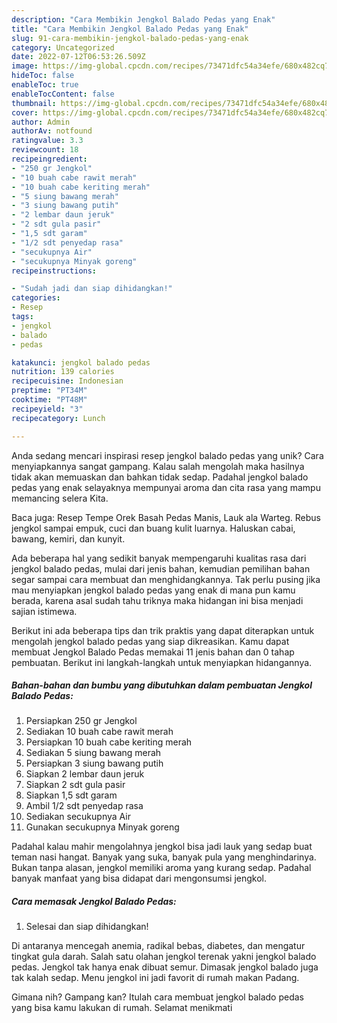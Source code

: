 ```yaml
---
description: "Cara Membikin Jengkol Balado Pedas yang Enak"
title: "Cara Membikin Jengkol Balado Pedas yang Enak"
slug: 91-cara-membikin-jengkol-balado-pedas-yang-enak
category: Uncategorized
date: 2022-07-12T06:53:26.509Z
image: https://img-global.cpcdn.com/recipes/73471dfc54a34efe/680x482cq70/jengkol-balado-pedas-foto-resep-utama.jpg
hideToc: false
enableToc: true
enableTocContent: false
thumbnail: https://img-global.cpcdn.com/recipes/73471dfc54a34efe/680x482cq70/jengkol-balado-pedas-foto-resep-utama.jpg
cover: https://img-global.cpcdn.com/recipes/73471dfc54a34efe/680x482cq70/jengkol-balado-pedas-foto-resep-utama.jpg
author: Admin
authorAv: notfound
ratingvalue: 3.3
reviewcount: 18
recipeingredient:
- "250 gr Jengkol"
- "10 buah cabe rawit merah"
- "10 buah cabe keriting merah"
- "5 siung bawang merah"
- "3 siung bawang putih"
- "2 lembar daun jeruk"
- "2 sdt gula pasir"
- "1,5 sdt garam"
- "1/2 sdt penyedap rasa"
- "secukupnya Air"
- "secukupnya Minyak goreng"
recipeinstructions:

- "Sudah jadi dan siap dihidangkan!"
categories:
- Resep
tags:
- jengkol
- balado
- pedas

katakunci: jengkol balado pedas 
nutrition: 139 calories
recipecuisine: Indonesian
preptime: "PT34M"
cooktime: "PT48M"
recipeyield: "3"
recipecategory: Lunch

---
```





Anda sedang mencari inspirasi resep jengkol balado pedas yang unik? Cara menyiapkannya sangat gampang. Kalau salah mengolah maka hasilnya tidak akan memuaskan dan bahkan tidak sedap. Padahal jengkol balado pedas yang enak selayaknya mempunyai aroma dan cita rasa yang mampu memancing selera Kita.





Baca juga: Resep Tempe Orek Basah Pedas Manis, Lauk ala Warteg. Rebus jengkol sampai empuk, cuci dan buang kulit luarnya. Haluskan cabai, bawang, kemiri, dan kunyit.

Ada beberapa hal yang sedikit banyak mempengaruhi kualitas rasa dari jengkol balado pedas, mulai dari jenis bahan, kemudian pemilihan bahan segar sampai cara membuat dan menghidangkannya. Tak perlu pusing jika mau menyiapkan jengkol balado pedas yang enak di mana pun kamu berada, karena asal sudah tahu triknya maka hidangan ini bisa menjadi sajian istimewa.






Berikut ini ada beberapa tips dan trik praktis yang dapat diterapkan untuk mengolah jengkol balado pedas yang siap dikreasikan. Kamu dapat membuat Jengkol Balado Pedas memakai 11 jenis bahan dan 0 tahap pembuatan. Berikut ini langkah-langkah untuk menyiapkan hidangannya.

<!--inarticleads1-->

##### Bahan-bahan dan bumbu yang dibutuhkan dalam pembuatan Jengkol Balado Pedas:

1. Persiapkan 250 gr Jengkol
1. Sediakan 10 buah cabe rawit merah
1. Persiapkan 10 buah cabe keriting merah
1. Sediakan 5 siung bawang merah
1. Persiapkan 3 siung bawang putih
1. Siapkan 2 lembar daun jeruk
1. Siapkan 2 sdt gula pasir
1. Siapkan 1,5 sdt garam
1. Ambil 1/2 sdt penyedap rasa
1. Sediakan secukupnya Air
1. Gunakan secukupnya Minyak goreng


Padahal kalau mahir mengolahnya jengkol bisa jadi lauk yang sedap buat teman nasi hangat. Banyak yang suka, banyak pula yang menghindarinya. Bukan tanpa alasan, jengkol memiliki aroma yang kurang sedap. Padahal banyak manfaat yang bisa didapat dari mengonsumsi jengkol. 

<!--inarticleads2-->

##### Cara memasak Jengkol Balado Pedas:


1. Selesai dan siap dihidangkan!

Di antaranya mencegah anemia, radikal bebas, diabetes, dan mengatur tingkat gula darah. Salah satu olahan jengkol terenak yakni jengkol balado pedas. Jengkol tak hanya enak dibuat semur. Dimasak jengkol balado juga tak kalah sedap. Menu jengkol ini jadi favorit di rumah makan Padang. 

Gimana nih? Gampang kan? Itulah cara membuat jengkol balado pedas yang bisa kamu lakukan di rumah. Selamat menikmati
